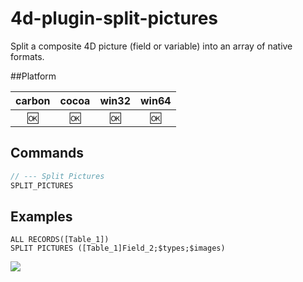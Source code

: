 # 4d-plugin-split-pictures
Split a composite 4D picture (field or variable) into an array of native formats. 

##Platform

| carbon | cocoa | win32 | win64 |
|:------:|:-----:|:---------:|:---------:|
|🆗|🆗|🆗|🆗|

Commands
---

```c
// --- Split Pictures
SPLIT_PICTURES
```

Examples
---

```
ALL RECORDS([Table_1])
SPLIT PICTURES ([Table_1]Field_2;$types;$images)
```

![](https://github.com/miyako/4d-plugin-split-pictures/blob/master/images/1.png)
